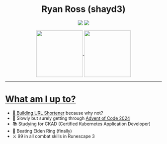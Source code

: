 <h1 align=center>Ryan Ross (shayd3)</h1>
<p align=center>
  <img src="https://img.shields.io/static/v1?style=for-the-badge&logo=gmail&label=Email&message=hello@ryanross.dev&color=cyan"></img>
  <img src="https://img.shields.io/static/v1?style=for-the-badge&logo=discord&label=Discord&message=shayd3%235855&color=7289DA"></img>
</p>
<p align=center>
  <a href="https://github-readme-stats.vercel.app/api?username=shayd3&show_icons=true&theme=radical">
    <img height=150 align="center" src="https://github-readme-stats.vercel.app/api?username=shayd3&show_icons=true&theme=radical"></img>
  </a>
  <a href="https://github-readme-stats.vercel.app/api/top-langs/?username=shayd3&layout=compact&theme=radical">
    <img height=150 align="center" src="https://github-readme-stats.vercel.app/api/top-langs/?username=shayd3&layout=compact&theme=radical"></img
  </a>
</p>
<hr/>
<div>
  <h1>What am I up to?</h1>
  <ul>
    <li>🥞 Building <a href="https://github.com/shayd3/ryro">URL Shortener</a> because why not?</li>
    <li>🎄 Slowly but surely getting through <a href="https://github.com/shayd3/advent-of-code-2024">Advent of Code 2024</a></li>
    <li>📚 Studying for CKAD (Certified Kubernetes Application Developer)</li>
    <li>👾 Beating Elden Ring (finally)</li>
    <li>⚔️ 99 in all combat skills in Runescape 3</li>
  </ul>
</div>
